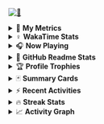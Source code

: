 [![🐙](https://hits.seeyoufarm.com/api/count/incr/badge.svg?url=https%3A%2F%2Fgithub.com%2Fktnkk%2Fhit-counter&count_bg=%23070707&title_bg=%23070707&icon=&icon_color=%23E7E7E7&title=visitors&edge_flat=true)](https://hits.seeyoufarm.com)

<details>
  <summary>🎼 <strong>My Metrics</strong></summary>
  
  <br>
  
 ![🐳](https://github.com/ktnkk/ktnkk/blob/main/github-metrics.svg)
  
  ***
</details>

<details>
  <summary>♀️ <strong>WakaTime Stats</strong></summary>
  
  <br>
  
<!--START_SECTION:waka-->
**🐱 My GitHub Data** 

> 🏆 1,441 Contributions in the Year 2021
 > 
> 📦 1.5 MB Used in GitHub's Storage 
 > 
> 💼 Opted to Hire
 > 
> 📜 9 Public Repositories 
 > 
> 🔑 23 Private Repositories  
 > 
**I'm a Night 🦉** 

```text
🌞 Morning    650 commits    ██████████░░░░░░░░░░░░░░░   42.43% 
🌆 Daytime    100 commits    █░░░░░░░░░░░░░░░░░░░░░░░░   6.53% 
🌃 Evening    318 commits    █████░░░░░░░░░░░░░░░░░░░░   20.76% 
🌙 Night      464 commits    ███████░░░░░░░░░░░░░░░░░░   30.29%

```
📅 **I'm Most Productive on Friday** 

```text
Monday       193 commits    ███░░░░░░░░░░░░░░░░░░░░░░   12.6% 
Tuesday      207 commits    ███░░░░░░░░░░░░░░░░░░░░░░   13.51% 
Wednesday    260 commits    ████░░░░░░░░░░░░░░░░░░░░░   16.97% 
Thursday     261 commits    ████░░░░░░░░░░░░░░░░░░░░░   17.04% 
Friday       264 commits    ████░░░░░░░░░░░░░░░░░░░░░   17.23% 
Saturday     205 commits    ███░░░░░░░░░░░░░░░░░░░░░░   13.38% 
Sunday       142 commits    ██░░░░░░░░░░░░░░░░░░░░░░░   9.27%

```


📊 **This Week I Spent My Time On** 

```text
⌚︎ Time Zone: America/New_York

💬 Programming Languages: 
Other                    50 hrs 57 mins      ████████████████████░░░░░   80.45% 
JavaScript               8 hrs 25 mins       ███░░░░░░░░░░░░░░░░░░░░░░   13.31% 
Docker                   1 hr 38 mins        ░░░░░░░░░░░░░░░░░░░░░░░░░   2.58% 
Markdown                 49 mins             ░░░░░░░░░░░░░░░░░░░░░░░░░   1.31% 
JSON                     27 mins             ░░░░░░░░░░░░░░░░░░░░░░░░░   0.71%

🔥 Editors: 
Browser                  50 hrs 26 mins      ████████████████████░░░░░   79.63% 
IntelliJ                 12 hrs 53 mins      █████░░░░░░░░░░░░░░░░░░░░   20.37%

💻 Operating System: 
Mac                      63 hrs 20 mins      █████████████████████████   100.0%

```


 Last Updated on 25/09/2021
<!--END_SECTION:waka-->
  
  ***
</details>


<details>
  <summary>🎧 <strong>Now Playing</strong></summary>
  
  <br>
  
 [![🐟](https://spotify-github-profile.vercel.app/api/view?uid=31ybvkrtg6lpzufa4ap3lug3xjfy&cover_image=true&theme=default)](https://open.spotify.com/user/31ybvkrtg6lpzufa4ap3lug3xjfy?si=4d057bb568954fa5)
  
  ***
</details>

<details>
  <summary>🌟 <strong>GitHub Readme Stats</strong></summary>
  
  <br>
  
 <p align="left"> 
  <img alt="🐠" src="https://github-readme-stats.vercel.app/api?username=ktnkk&count_private=true&show_icons=true&theme=dark&include_all_commits=true" />
  <img alt="🐟" src="https://github-readme-stats.vercel.app/api/top-langs/?username=ktnkk&layout=compact&theme=dark&langs_count=10&hide=HTML,CSS,SCSS" />
</p>
  
  ***
</details>

<details>
  <summary>🏆 <strong>Profile Trophies</strong></summary>
  
  <br>
  
  [![🐬](https://github-profile-trophy.vercel.app/?username=ktnkk&rank=SECRET,SSS,SS,S,AAA,AA,A&theme=darkhub&row=1&margin-w=10&no-bg=true)](https://github.com/ryo-ma/github-profile-trophy)
  
  ***
</details>

<details>
  <summary>🃏 <strong>Summary Cards</strong></summary>
  
  <br>
  
  ![🐋](https://github-profile-summary-cards.vercel.app/api/cards/profile-details?username=ktnkk&theme=github_dark)
  ![🦑](https://github-profile-summary-cards.vercel.app/api/cards/repos-per-language?username=ktnkk&theme=github_dark)
  ![🦭](https://github-profile-summary-cards.vercel.app/api/cards/most-commit-language?username=ktnkk&theme=github_dark)
  ![🦀](https://github-profile-summary-cards.vercel.app/api/cards/stats?username=ktnkk&theme=github_dark)
  ![🦈](https://github-profile-summary-cards.vercel.app/api/cards/productive-time?username=ktnkk&theme=github_dark)
  
  ***
</details>

<details>
  <summary>⚡ <strong>Recent Activities</strong></summary>
  
  <br>
  
  <!--START_SECTION:activity-->
1. 🎉 Merged PR [#1](https://github.com/ktnkk/blog.tech/pull/1) in [ktnkk/blog.tech](https://github.com/ktnkk/blog.tech)
2. 💪 Opened PR [#1](https://github.com/ktnkk/blog.tech/pull/1) in [ktnkk/blog.tech](https://github.com/ktnkk/blog.tech)
3. ❗️ Closed issue [#6](https://github.com/ktnkk/blog/issues/6) in [ktnkk/blog](https://github.com/ktnkk/blog)
4. 🗣 Commented on [#6](https://github.com/ktnkk/blog/issues/6) in [ktnkk/blog](https://github.com/ktnkk/blog)
5. ❗️ Closed issue [#5](https://github.com/ktnkk/blog/issues/5) in [ktnkk/blog](https://github.com/ktnkk/blog)
6. 🗣 Commented on [#5](https://github.com/ktnkk/blog/issues/5) in [ktnkk/blog](https://github.com/ktnkk/blog)
7. ❗️ Opened issue [#11](https://github.com/ktnkk/blog/issues/11) in [ktnkk/blog](https://github.com/ktnkk/blog)
8. ❗️ Opened issue [#10](https://github.com/ktnkk/blog/issues/10) in [ktnkk/blog](https://github.com/ktnkk/blog)
9. ❗️ Opened issue [#9](https://github.com/ktnkk/blog/issues/9) in [ktnkk/blog](https://github.com/ktnkk/blog)
10. ❗️ Closed issue [#4](https://github.com/ktnkk/blog/issues/4) in [ktnkk/blog](https://github.com/ktnkk/blog)
<!--END_SECTION:activity-->
  
***
</details>

<details>
  <summary>🔥 <strong>Streak Stats</strong></summary>
  
  <br>
  
  [![🐠](http://github-readme-streak-stats.herokuapp.com?user=ktnkk&theme=dark)](https://git.io/streak-stats)
  
  ***
</details>

<details>
  <summary>📈 <strong>Activity Graph</strong></summary>
  
  <br>
  
  [![🐡](https://activity-graph.herokuapp.com/graph?username=ktnkk&theme=xcode)](https://github.com/ashutosh00710/github-readme-activity-graph)
  
  ***
</details>
